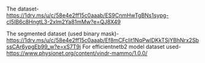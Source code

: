 The dataset-https://1drv.ms/u/c/58e4e2ff15c0aaab/ES9CnmHwTgBNs1sypg-cI5IB6c8HngtL3-2xlm2Ya81mMw?e=QJ8X49

The segmented dataset (used binary mask)-https://1drv.ms/u/c/58e4e2ff15c0aaab/Ef8mCFcIit1NqPwlDKkTSjYBhNrx2SbssCAr6ypgEb99_w?e=xS7T9i
For efficientnetb2 model dataset used-https://www.physionet.org/content/vindr-mammo/1.0.0/
